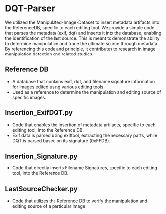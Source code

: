 # DQT-Parser

We utilized the Manipulated-Image-Dataset to insert metadata artifacts into the ReferenceDB, specific to each editing tool. We provide a simple code that parses the metadata (exif, dqt) and inserts it into the database, enabling the identification of the last source. This is meant to demonstrate the ability to determine manipulation and trace the ultimate source through metadata. By referencing this code and principle, it contributes to research in image manipulation detection and related studies.

## Reference DB
- A database that contains exif, dqt, and filename signature information for images edited using various editing tools.
- Used as a reference to determine the manipulation and editing source of specific images.

## Insertion_ExifDQT.py
- Code that enables the insertion of metadata artifacts, specific to each editing tool, into the Reference DB.
- Exif data is parsed using exiftool, extracting the necessary parts, while DQT is parsed based on its signature (0xFFDB).

## Insertion_Signature.py
- Code that directly inserts Filename Signatures, specific to each editing tool, into the Reference DB.

## LastSourceChecker.py
- Code that utilizes the Reference DB to verify the manipulation and editing source of a particular image
